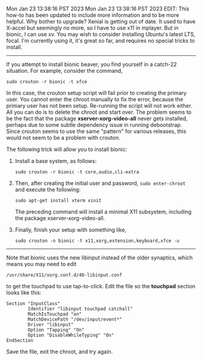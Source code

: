 Mon Jan 23 13:38:16 PST 2023
Mon Jan 23 13:38:16 PST 2023
EDIT: This how-to has been updated to include more information and to be more helpful. Why bother to upgrade? Xenial is getting out of date. It used to have X-accel but seemingly no more, so I have to use x11 in mplayer. But in bionic, I can use xv. You may wish to consider installing Ubuntu's latest LTS, focal. I'm currently using it, it's great so far, and requires no special tricks to install.

***


If you attempt to install bionic beaver, you find yourself in a catch-22 situation. For example, consider the command,

`sudo crouton -r bionic -t xfce`

In this case, the crouton setup script will fail prior to creating the primary user. You cannot enter the chroot manually to fix the error, because the primary user has not been setup. Re-running the script will not work either. All you can do is to delete the chroot and start over. The problem seems to be the fact that the package **xserver-xorg-video-all** never gets installed, perhaps due to some subtle dependency issue in running debootstrap. Since crouton seems to use the same "pattern" for various releases, this would not seem to be a problem with crouton.

The following trick will allow you to install bionic:

1. Install a base system, as follows:

   `sudo crouton -r bionic -t core,audio,cli-extra`

2. Then, after creating the initial user and password, `sudo enter-chroot` and execute the following:

   `sudo apt-get install xterm xinit`

   The preceding command will install a minimal X11 subsystem, including the package xserver-xorg-video-all.

3. Finally, finish your setup with something like,

   `sudo crouton -n bionic -t x11,xorg,extension,keyboard,xfce -u`

***

Note that bionic uses the new libinput instead of the older synaptics, which means you may need to edit 

`/usr/share/X11/xorg.conf.d/40-libinput.conf`

to get the touchpad to use tap-to-click. Edit the file so the **touchpad** section looks like this:

    Section "InputClass"
            Identifier "libinput touchpad catchall"
            MatchIsTouchpad "on"
            MatchDevicePath "/dev/input/event*"
            Driver "libinput"
            Option "Tapping" "On"
            Option "DisableWhileTyping" "On"
    EndSection

Save the file, exit the chroot, and try again.